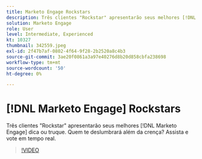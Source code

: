 ```yaml
---
title: Marketo Engage Rockstars
description: Três clientes "Rockstar" apresentarão seus melhores [!DNL Marketo Engage] dica ou truque. Quem te deslumbrará além da crença? Assista e vote em tempo real.
solution: Marketo Engage
role: User
level: Intermediate, Experienced
kt: 10327
thumbnail: 342559.jpeg
exl-id: 2f47b7af-0802-4f64-9f28-2b2520a8c4b3
source-git-commit: 3ae20f0861a3a97e40276d8b20d858cbfa238698
workflow-type: tm+mt
source-wordcount: '50'
ht-degree: 0%

---
```


# [!DNL Marketo Engage] Rockstars

Três clientes &quot;Rockstar&quot; apresentarão seus melhores [!DNL Marketo Engage] dica ou truque. Quem te deslumbrará além da crença? Assista e vote em tempo real.

>[!VIDEO](https://video.tv.adobe.com/v/342559/?quality=12&learn=on)
